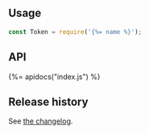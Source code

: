 ## Usage

```js
const Token = require('{%= name %}');
```

## API
{%= apidocs("index.js") %}

## Release history

See [the changelog](CHANGELOG.md).